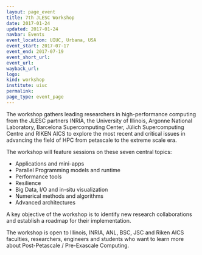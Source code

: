 ```yaml
---
layout: page_event
title: 7th JLESC Workshop
date: 2017-01-24
updated: 2017-01-24
navbar: Events
event_location: UIUC, Urbana, USA
event_start: 2017-07-17
event_end: 2017-07-19
event_short_url:
event_url: 
wayback_url: 
logo: 
kind: workshop
institute: uiuc
permalink:
page_type: event_page
---
```


The workshop gathers leading researchers in high-performance computing from the JLESC partners INRIA,
the University of Illinois, Argonne National Laboratory, Barcelona Supercomputing Center,
Jülich Supercomputing Centre and RIKEN AICS to explore the most recent and critical issues
in advancing the field of HPC from petascale to the extreme scale era.

The workshop will feature sessions on these seven central topics:

  * Applications and mini-apps
  * Parallel Programming models and runtime 
  * Performance tools
  * Resilience
  * Big Data, I/O and in-situ visualization
  * Numerical methods and algorithms
  * Advanced architectures

A key objective of the workshop is to identify new research collaborations and establish a roadmap
for their implementation.

The workshop is open to Illinois, INRIA, ANL, BSC, JSC and Riken AICS faculties, researchers,
engineers and students who want to learn more about Post-Petascale / Pre-Exascale Computing.
